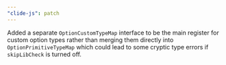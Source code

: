 ```yaml
---
"clide-js": patch
---
```


Added a separate `OptionCustomTypeMap` interface to be the main register for custom option types rather than merging them directly into `OptionPrimitiveTypeMap` which could lead to some cryptic type errors if `skipLibCheck` is turned off.
